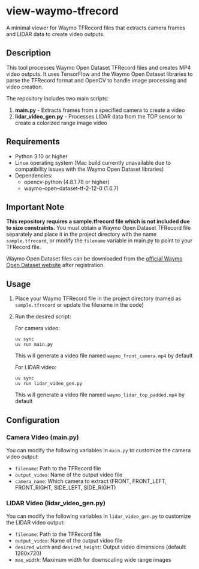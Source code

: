 # view-waymo-tfrecord

A minimal viewer for Waymo TFRecord files that extracts camera frames and LIDAR data to create video outputs.

## Description

This tool processes Waymo Open Dataset TFRecord files and creates MP4 video outputs. It uses TensorFlow and the Waymo Open Dataset libraries to parse the TFRecord format and OpenCV to handle image processing and video creation.

The repository includes two main scripts:

1. **main.py** - Extracts frames from a specified camera to create a video
2. **lidar_video_gen.py** - Processes LIDAR data from the TOP sensor to create a colorized range image video

## Requirements

- Python 3.10 or higher
- Linux operating system (Mac build currently unavailable due to compatibility issues with the Waymo Open Dataset libraries)
- Dependencies:
  - opencv-python (4.8.1.78 or higher)
  - waymo-open-dataset-tf-2-12-0 (1.6.7)

## Important Note

**This repository requires a sample.tfrecord file which is not included due to size constraints.** You must obtain a Waymo Open Dataset TFRecord file separately and place it in the project directory with the name `sample.tfrecord`, or modify the `filename` variable in main.py to point to your TFRecord file.

Waymo Open Dataset files can be downloaded from the [official Waymo Open Dataset website](https://waymo.com/open/) after registration.

## Usage

1. Place your Waymo TFRecord file in the project directory (named as `sample.tfrecord` or update the filename in the code)
2. Run the desired script:

   For camera video:
   ```
   uv sync
   uv run main.py
   ```
   This will generate a video file named `waymo_front_camera.mp4` by default
   
   For LIDAR video:
   ```
   uv sync
   uv run lidar_video_gen.py
   ```
   This will generate a video file named `waymo_lidar_top_padded.mp4` by default

## Configuration

### Camera Video (main.py)

You can modify the following variables in `main.py` to customize the camera video output:

- `filename`: Path to the TFRecord file
- `output_video`: Name of the output video file
- `camera_name`: Which camera to extract (FRONT, FRONT_LEFT, FRONT_RIGHT, SIDE_LEFT, SIDE_RIGHT)

### LIDAR Video (lidar_video_gen.py)

You can modify the following variables in `lidar_video_gen.py` to customize the LIDAR video output:

- `filename`: Path to the TFRecord file
- `output_video`: Name of the output video file
- `desired_width` and `desired_height`: Output video dimensions (default: 1280x720)
- `max_width`: Maximum width for downscaling wide range images